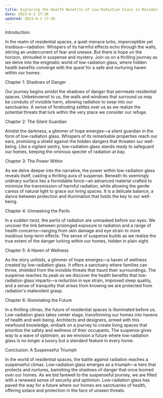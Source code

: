 ```yaml
---
title: Exploring the Health Benefits of Low-Radiation Glass in Residential Spaces
date: 2023-6-3 17:36
updated: 2023-6-3 17:36
---
```

Introduction:

In the realm of residential spaces, a quiet menace lurks, imperceptible yet insidious—radiation. Whispers of its harmful effects echo through the walls, stirring an undercurrent of fear and unease. But there is hope on the horizon, shrouded in suspense and mystery. Join us on a thrilling journey as we delve into the enigmatic world of low-radiation glass, where hidden health benefits converge with the quest for a safe and nurturing haven within our homes.

Chapter 1: Shadows of Danger

Our journey begins amidst the shadows of danger that permeate residential spaces. Unbeknownst to us, the walls and windows that surround us may be conduits of invisible harm, allowing radiation to seep into our sanctuaries. A sense of foreboding settles over us as we realize the potential threats that lurk within the very place we consider our refuge.

Chapter 2: The Silent Guardian

Amidst the darkness, a glimmer of hope emerges—a silent guardian in the form of low-radiation glass. Whispers of its remarkable properties reach our ears, promising a shield against the hidden dangers that threaten our well-being. Like a vigilant sentry, low-radiation glass stands ready to safeguard our homes, keeping the ominous specter of radiation at bay.

Chapter 3: The Power Within

As we delve deeper into the narrative, the power within low-radiation glass reveals itself, casting a thrilling aura of suspense. Beneath its seemingly ordinary surface lies a formidable force—an advanced material crafted to minimize the transmission of harmful radiation, while allowing the gentle caress of natural light to grace our living spaces. It is a delicate balance, a dance between protection and illumination that holds the key to our well-being.

Chapter 4: Unmasking the Perils

In a sudden twist, the perils of radiation are unmasked before our eyes. We uncover the link between prolonged exposure to radiation and a range of health concerns—ranging from skin damage and eye strain to more insidious long-term effects. The sense of suspense builds as we realize the true extent of the danger lurking within our homes, hidden in plain sight.

Chapter 5: A Haven of Wellness

As the story unfolds, a glimmer of hope emerges—a haven of wellness created by low-radiation glass. It offers a sanctuary where families can thrive, shielded from the invisible threats that haunt their surroundings. The suspense reaches its peak as we discover the health benefits that low-radiation glass imparts—a reduction in eye strain, improved sleep quality, and a sense of tranquility that arises from knowing we are protected from radiation's malevolent grasp.

Chapter 6: Illuminating the Future

In a thrilling climax, the future of residential spaces is illuminated before us. Low-radiation glass takes center stage, transforming our homes into havens of health and well-being. Architects and designers, armed with this newfound knowledge, embark on a journey to create living spaces that prioritize the safety and wellness of their occupants. The suspense gives way to a wave of optimism, as we envision a future where low-radiation glass is no longer a luxury but a standard feature in every home.

Conclusion: A Suspenseful Triumph

In the world of residential spaces, the battle against radiation reaches a suspenseful climax. Low-radiation glass emerges as a triumph—a hero that protects and nurtures, banishing the shadows of danger that once loomed over our homes. As we bid farewell to the suspenseful journey, we are filled with a renewed sense of security and optimism. Low-radiation glass has paved the way for a future where our homes are sanctuaries of health, offering solace and protection in the face of unseen threats.